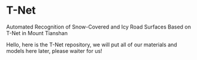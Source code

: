 # T-Net
Automated Recognition of Snow-Covered and Icy Road Surfaces Based on T-Net in Mount Tianshan

Hello, here is the T-Net repository, we will put all of our materials and models here later, please waiter for us!
